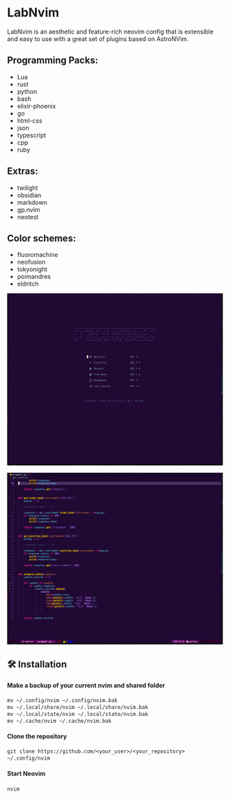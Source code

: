 # LabNvim

LabNvim is an aesthetic and feature-rich neovim config that is extensible and easy to use with a great set of plugins based on AstroNVim.

## Programming Packs:

- Lua
- rust
- python
- bash
- elixir-phoenix
- go
- html-css
- json
- typescript
- cpp
- ruby

## Extras:

- twilight
- obsidian
- markdown
- gp.nvim
- neotest

## Color schemes:

- fluoromachine
- neofusion
- tokyonight
- poimandres
- eldritch

![labnvim start](https://github.com/fearless-spider/LabNvim/blob/master/labnvim_start.png?raw=true)

![labnvim start](https://github.com/fearless-spider/LabNvim/blob/master/labnvim_code.png?raw=true)

## 🛠️ Installation

#### Make a backup of your current nvim and shared folder

```shell
mv ~/.config/nvim ~/.config/nvim.bak
mv ~/.local/share/nvim ~/.local/share/nvim.bak
mv ~/.local/state/nvim ~/.local/state/nvim.bak
mv ~/.cache/nvim ~/.cache/nvim.bak
```

#### Clone the repository

```shell
git clone https://github.com/<your_user>/<your_repository> ~/.config/nvim
```

#### Start Neovim

```shell
nvim
```
